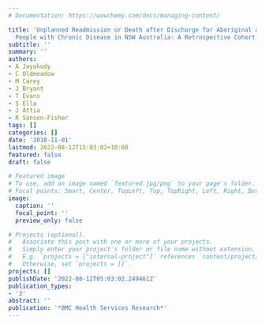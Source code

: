 ```yaml
---
# Documentation: https://wowchemy.com/docs/managing-content/

title: 'Unplanned Readmission or Death after Discharge for Aboriginal and Non-Aboriginal
  People with Chronic Disease in NSW Australia: A Retrospective Cohort Study'
subtitle: ''
summary: ''
authors:
- A Jayakody
- C Oldmeadow
- M Carey
- J Bryant
- T Evans
- S Ella
- J Attia
- R Sanson-Fisher
tags: []
categories: []
date: '2018-11-01'
lastmod: 2022-08-12T15:03:02+10:00
featured: false
draft: false

# Featured image
# To use, add an image named `featured.jpg/png` to your page's folder.
# Focal points: Smart, Center, TopLeft, Top, TopRight, Left, Right, BottomLeft, Bottom, BottomRight.
image:
  caption: ''
  focal_point: ''
  preview_only: false

# Projects (optional).
#   Associate this post with one or more of your projects.
#   Simply enter your project's folder or file name without extension.
#   E.g. `projects = ["internal-project"]` references `content/project/deep-learning/index.md`.
#   Otherwise, set `projects = []`.
projects: []
publishDate: '2022-08-12T05:03:02.249461Z'
publication_types:
- '2'
abstract: ''
publication: '*BMC Health Services Research*'
---
```

